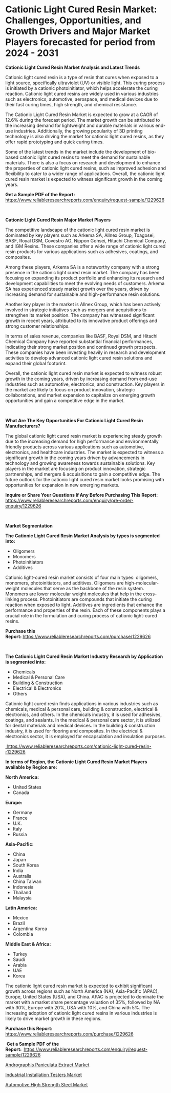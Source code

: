 <p><h1>Cationic Light Cured Resin Market: Challenges, Opportunities, and Growth Drivers and Major Market Players forecasted for period from 2024 - 2031</h1></p><p><strong>Cationic Light Cured Resin Market Analysis and Latest Trends</strong></p>
<p><p>Cationic light cured resin is a type of resin that cures when exposed to a light source, specifically ultraviolet (UV) or visible light. This curing process is initiated by a cationic photoinitiator, which helps accelerate the curing reaction. Cationic light cured resins are widely used in various industries such as electronics, automotive, aerospace, and medical devices due to their fast curing times, high strength, and chemical resistance.</p><p>The Cationic Light Cured Resin Market is expected to grow at a CAGR of 12.6% during the forecast period. The market growth can be attributed to the increasing demand for lightweight and durable materials in various end-use industries. Additionally, the growing popularity of 3D printing technology is also driving the market for cationic light cured resins, as they offer rapid prototyping and quick curing times.</p><p>Some of the latest trends in the market include the development of bio-based cationic light cured resins to meet the demand for sustainable materials. There is also a focus on research and development to enhance the properties of cationic light cured resins, such as improved adhesion and flexibility to cater to a wider range of applications. Overall, the cationic light cured resin market is expected to witness significant growth in the coming years.</p></p>
<p><strong>Get a Sample PDF of the Report:&nbsp;</strong> <a href="https://www.reliableresearchreports.com/enquiry/request-sample/1229626">https://www.reliableresearchreports.com/enquiry/request-sample/1229626</a></p>
<p>&nbsp;</p>
<p><strong>Cationic Light Cured Resin Major Market Players</strong></p>
<p><p>The competitive landscape of the cationic light cured resin market is dominated by key players such as Arkema SA, Allnex Group, Toagosei, BASF, Royal DSM, Covestro AG, Nippon Gohsei, Hitachi Chemical Company, and IGM Resins. These companies offer a wide range of cationic light cured resin products for various applications such as adhesives, coatings, and composites.</p><p>Among these players, Arkema SA is a noteworthy company with a strong presence in the cationic light cured resin market. The company has been focusing on expanding its product portfolio and enhancing its research and development capabilities to meet the evolving needs of customers. Arkema SA has experienced steady market growth over the years, driven by increasing demand for sustainable and high-performance resin solutions.</p><p>Another key player in the market is Allnex Group, which has been actively involved in strategic initiatives such as mergers and acquisitions to strengthen its market position. The company has witnessed significant growth in recent years, attributed to its innovative product offerings and strong customer relationships.</p><p>In terms of sales revenue, companies like BASF, Royal DSM, and Hitachi Chemical Company have reported substantial financial performances, indicating their strong market position and continued growth prospects. These companies have been investing heavily in research and development activities to develop advanced cationic light cured resin solutions and expand their global footprint.</p><p>Overall, the cationic light cured resin market is expected to witness robust growth in the coming years, driven by increasing demand from end-use industries such as automotive, electronics, and construction. Key players in the market are likely to focus on product innovation, strategic collaborations, and market expansion to capitalize on emerging growth opportunities and gain a competitive edge in the market.</p></p>
<p>&nbsp;</p>
<p><strong>What Are The Key Opportunities For Cationic Light Cured Resin Manufacturers?</strong></p>
<p><p>The global cationic light cured resin market is experiencing steady growth due to the increasing demand for high performance and environmentally friendly products across various applications such as automotive, electronics, and healthcare industries. The market is expected to witness a significant growth in the coming years driven by advancements in technology and growing awareness towards sustainable solutions. Key players in the market are focusing on product innovation, strategic partnerships, and mergers & acquisitions to gain a competitive edge. The future outlook for the cationic light cured resin market looks promising with opportunities for expansion in new emerging markets.</p></p>
<p><strong>Inquire or Share Your Questions If Any Before Purchasing This Report:</strong> <a href="https://www.reliableresearchreports.com/enquiry/pre-order-enquiry/1229626">https://www.reliableresearchreports.com/enquiry/pre-order-enquiry/1229626</a></p>
<p>&nbsp;</p>
<p><strong>Market Segmentation</strong></p>
<p><strong>The Cationic Light Cured Resin Market Analysis by types is segmented into:</strong></p>
<p><ul><li>Oligomers</li><li>Monomers</li><li>Photoinitiators</li><li>Additives</li></ul></p>
<p><p>Cationic light-cured resin market consists of four main types: oligomers, monomers, photoinitiators, and additives. Oligomers are high-molecular-weight molecules that serve as the backbone of the resin system. Monomers are lower molecular weight molecules that help in the cross-linking process. Photoinitiators are compounds that initiate the curing reaction when exposed to light. Additives are ingredients that enhance the performance and properties of the resin. Each of these components plays a crucial role in the formulation and curing process of cationic light-cured resins.</p></p>
<p><strong>Purchase this Report:&nbsp;</strong><a href="https://www.reliableresearchreports.com/purchase/1229626">https://www.reliableresearchreports.com/purchase/1229626</a></p>
<p>&nbsp;</p>
<p><strong>The Cationic Light Cured Resin Market Industry Research by Application is segmented into:</strong></p>
<p><ul><li>Chemicals</li><li>Medical & Personal Care</li><li>Building & Construction</li><li>Electrical & Electronics</li><li>Others</li></ul></p>
<p><p>Cationic light cured resin finds applications in various industries such as chemicals, medical & personal care, building & construction, electrical & electronics, and others. In the chemicals industry, it is used for adhesives, coatings, and sealants. In the medical & personal care sector, it is utilized for dental materials and medical devices. In the building & construction industry, it is used for flooring and composites. In the electrical & electronics sector, it is employed for encapsulation and insulation purposes.</p></p>
<p><a href="https://www.reliableresearchreports.com/cationic-light-cured-resin-r1229626">&nbsp;https://www.reliableresearchreports.com/cationic-light-cured-resin-r1229626</a></p>
<p><strong>In terms of Region, the Cationic Light Cured Resin Market Players available by Region are:</strong></p>
<p>
    <p> <strong> North America: </strong>
        <ul>
            <li>United States</li>
            <li>Canada</li>
        </ul>
        </p> 
    <p> <strong> Europe: </strong>
        <ul>
            <li>Germany</li>
            <li>France</li>
            <li>U.K.</li>
            <li>Italy</li>
            <li>Russia</li>
        </ul>
        </p> 
    <p> <strong> Asia-Pacific: </strong>
        <ul>
            <li>China</li>
            <li>Japan</li>
            <li>South Korea</li>
            <li>India</li>
            <li>Australia</li>
            <li>China Taiwan</li>
            <li>Indonesia</li>
            <li>Thailand</li>
            <li>Malaysia</li>
        </ul>
        </p> 
    <p> <strong> Latin America: </strong>
        <ul>
            <li>Mexico</li>
            <li>Brazil</li>
            <li>Argentina Korea</li>
            <li>Colombia</li>
        </ul>
        </p> 
    <p> <strong> Middle East & Africa: </strong>
        <ul>
            <li>Turkey</li>
            <li>Saudi</li>
            <li>Arabia</li>
            <li>UAE</li>
            <li>Korea</li>
        </ul>
    </p>
    </p>
<p><p>The cationic light cured resin market is expected to exhibit significant growth across regions such as North America (NA), Asia-Pacific (APAC), Europe, United States (USA), and China. APAC is projected to dominate the market with a market share percentage valuation of 35%, followed by NA with 30%, Europe with 20%, USA with 10%, and China with 5%. The increasing adoption of cationic light cured resins in various industries is likely to drive market growth in these regions.</p></p>
<p><strong>Purchase this Report: </strong><a href="https://www.reliableresearchreports.com/purchase/1229626">https://www.reliableresearchreports.com/purchase/1229626</a></p>
<p>&nbsp;<strong>Get a Sample PDF of the Report:&nbsp;&nbsp;</strong><a href="https://www.reliableresearchreports.com/enquiry/request-sample/1229626">https://www.reliableresearchreports.com/enquiry/request-sample/1229626</a></p>
<p><strong></strong></p>
<p><p><a href="https://medium.com/@philipwolf32/future-trends-in-global-andrographis-paniculata-extract-market-market-insights-and-analysis-from-ef1b107f1423">Andrographis Paniculata Extract Market</a></p><p><a href="https://github.com/RoberthSchneidedXf/Market-Research-Report-List-1/blob/main/industrial-installation-testers-market.md">Industrial Installation Testers Market</a></p><p><a href="https://medium.com/@yeie266/global-automotive-high-strength-steel-market-status-2024-2031-and-forecast-by-region-product-93fba345c50c">Automotive High Strength Steel Market</a></p></p>
